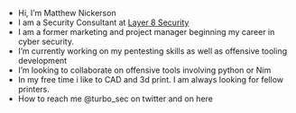 - Hi, I’m Matthew Nickerson
- I am a Security Consultant at [Layer 8 Security](https://www.layer8security.com)
- I am a former marketing and project manager beginning my career in cyber security.
- I’m currently working on my pentesting skills as well as offensive tooling development
- I’m looking to collaborate on offensive tools involving python or Nim
- In my free time i like to CAD and 3d print. I am always looking for fellow printers.
- How to reach me @turbo_sec on twitter and on here

<!---
mwnickerson/mwnickerson is a ✨ special ✨ repository because its `README.md` (this file) appears on your GitHub profile.
You can click the Preview link to take a look at your changes.
--->
